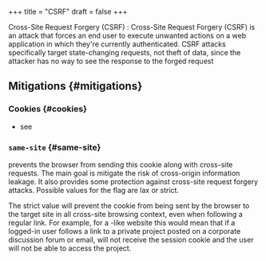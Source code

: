 +++
title = "CSRF"
draft = false
+++

Cross-Site Request Forgery (CSRF)
: Cross-Site Request Forgery (CSRF) is an attack that forces an end user to execute unwanted actions on a web application in which they're currently authenticated. CSRF attacks specifically target state-changing requests, not theft of data, since the attacker has no way to see the response to the forged request


## Mitigations {#mitigations}


### Cookies {#cookies}

-   see


### `same-site` {#same-site}

prevents the browser from sending this cookie along with cross-site requests. The main goal is mitigate the risk of cross-origin information leakage. It also provides some protection against cross-site request forgery attacks. Possible values for the flag are lax or strict.

The strict value will prevent the cookie from being sent by the browser to the target site in all cross-site browsing context, even when following a regular link. For example, for a -like website this would mean that if a logged-in user follows a link to a private project posted on a corporate discussion forum or email, will not receive the session cookie and the user will not be able to access the project.